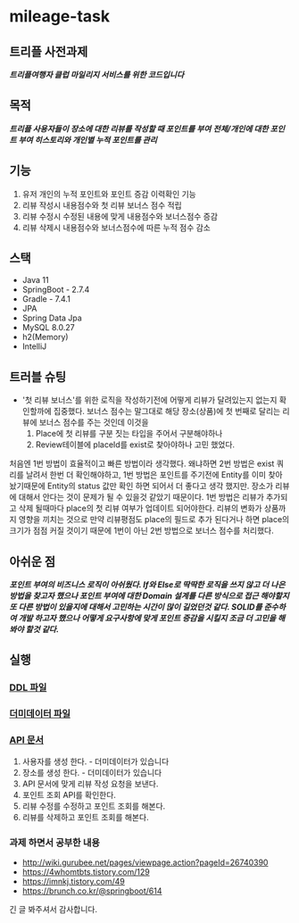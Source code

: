 # mileage-task

## 트리플 사전과제
***트리플여행자 클럽 마일리지 서비스를 위한 코드입니다***

## 목적
***트리플 사용자들이 장소에 대한 리뷰를 작성할 때 포인트를 부여***
***전체/개인에 대한 포인트 부여 히스토리와 개인별 누적 포인트를 관리***

## 기능
1. 유저 개인의 누적 포인트와 포인트 증감 이력확인 기능
2. 리뷰 작성시 내용점수와 첫 리뷰 보너스 점수 적립
3. 리뷰 수정시 수정된 내용에 맞게 내용점수와 보너스점수 증감
4. 리뷰 삭제시 내용점수와 보너스점수에 따른 누적 점수 감소

## 스택  
- Java 11
- SpringBoot - 2.7.4
- Gradle - 7.4.1
- JPA
- Spring Data Jpa
- MySQL 8.0.27
- h2(Memory)
- IntelliJ

## 트러블 슈팅
- '첫 리뷰 보너스'를 위한 로직을 작성하기전에 어떻게 리뷰가 달려있는지 없는지 확인할까에 집중했다. 보너스 점수는 말그대로 해당 장소(상품)에 첫 번째로 달리는 리뷰에 보너스 점수를 주는 것인데 이것을 
   1. Place에 첫 리뷰를 구분 짓는 타입을 주어서 구분해야하나 
   2. Review테이블에 placeId를 exist로 찾아야하나 고민 했었다.

처음엔 1번 방법이 효율적이고 빠른 방법이라 생각했다. 왜냐하면 2번 방법은 exist 쿼리를 날려서 한번 더 확인해야하고, 1번 방법은 포인트를 주기전에 Entity를 이미 찾아 놨기때문에 Entity의 status 값만 확인 하면 되어서 더 좋다고 생각 했지만. 장소가 리뷰에 대해서 안다는 것이 문제가 될 수 있을것 같았기 때문이다. 1번 방법은 리뷰가 추가되고 삭제 될때마다 place의 첫 리뷰 여부가 업데이트 되어야한다. 리뷰의 변화가 상품까지 영향을 끼치는 것으로 만약 리뷰평점도 place의 필드로 추가 된다거나 하면 place의 크기가 점점 커질 것이기 때문에 1번이 아닌 2번 방법으로 보너스 점수를 처리했다. 

## 아쉬운 점
***포인트 부여의 비즈니스 로직이 아쉬웠다. If와 Else로 딱딱한 로직을 쓰지 않고 더 나은 방법을 찾고자 했으나 포인트 부여에 대한 Domain 설계를 다른 방식으로 접근 해야할지 또 다른 방법이 있을지에 대해서 고민하는 시간이 많이 길었던것 같다. SOLID를 준수하여 개발 하고자 했으나 어떻게 요구사항에 맞게 포인트 증감을 시킬지 조금 더 고민을 해봐야 할것 같다.***

## 실행

### [DDL 파일](https://github.com/Allaccept12/mileage-task/blob/main/src/main/resources/schema.sql)
### [더미데이터 파일](https://github.com/Allaccept12/mileage-task/blob/main/src/main/resources/data.sql)

### [API 문서](https://melted-magician-d9c.notion.site/API-6690238ee6fc45bab4cdfc966a3925af)
1. 사용자를 생성 한다. - 더미데이터가 있습니다
2. 장소를 생성 한다. - 더미데이터가 있습니다  
3. API 문서에 맞게 리뷰 작성 요청을 보낸다. 
4. 포인트 조회 API를 확인한다.
5. 리뷰 수정를 수정하고 포인트 조회를 해본다. 
6. 리뷰를 삭제하고 포인트 조회를 해본다. 

### 과제 하면서 공부한 내용 
- http://wiki.gurubee.net/pages/viewpage.action?pageId=26740390 
- https://4whomtbts.tistory.com/129
- https://imnkj.tistory.com/49
- https://brunch.co.kr/@springboot/614

긴 글 봐주셔서 감사합니다. 

